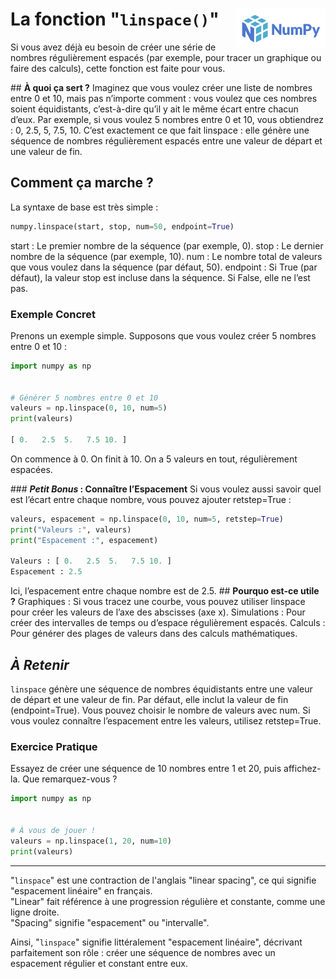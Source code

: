 # **La fonction "`linspace()`"**<a href="../../"><img align="right" src="../../../assets/numpy_2020.svg" alt="Numpy" height="64px"></a>
Si vous avez déjà eu besoin de créer une série de nombres régulièrement espacés (par exemple, pour tracer un graphique ou faire des calculs), cette fonction est faite pour vous.

## **À quoi ça sert ?**
Imaginez que vous voulez créer une liste de nombres entre 0 et 10, mais pas n’importe comment : vous voulez que ces nombres soient équidistants, c’est-à-dire qu’il y ait le même écart entre chacun d’eux. Par exemple, si vous voulez 5 nombres entre 0 et 10, vous obtiendrez : 0, 2.5, 5, 7.5, 10.
C’est exactement ce que fait linspace : elle génère une séquence de nombres régulièrement espacés entre une valeur de départ et une valeur de fin.

## **Comment ça marche ?**
La syntaxe de base est très simple :
```py
numpy.linspace(start, stop, num=50, endpoint=True)
```
start : Le premier nombre de la séquence (par exemple, 0).
stop : Le dernier nombre de la séquence (par exemple, 10).
num : Le nombre total de valeurs que vous voulez dans la séquence (par défaut, 50).
endpoint : Si True (par défaut), la valeur stop est incluse dans la séquence. Si False, elle ne l’est pas.
### **Exemple Concret**
Prenons un exemple simple. Supposons que vous voulez créer 5 nombres entre 0 et 10 :
```py
import numpy as np


# Générer 5 nombres entre 0 et 10
valeurs = np.linspace(0, 10, num=5)
print(valeurs)

[ 0.   2.5  5.   7.5 10. ]
```
On commence à 0.
On finit à 10.
On a 5 valeurs en tout, régulièrement espacées.

### **_Petit Bonus_ : Connaître l’Espacement**
Si vous voulez aussi savoir quel est l’écart entre chaque nombre, vous pouvez ajouter retstep=True :
```py
valeurs, espacement = np.linspace(0, 10, num=5, retstep=True)
print("Valeurs :", valeurs)
print("Espacement :", espacement)

Valeurs : [ 0.   2.5  5.   7.5 10. ]
Espacement : 2.5
```
Ici, l’espacement entre chaque nombre est de 2.5.
## **Pourquo est-ce utile ?**
Graphiques : Si vous tracez une courbe, vous pouvez utiliser linspace pour créer les valeurs de l’axe des abscisses (axe x).
Simulations : Pour créer des intervalles de temps ou d’espace régulièrement espacés.
Calculs : Pour générer des plages de valeurs dans des calculs mathématiques.
## **_À Retenir_**
`linspace` génère une séquence de nombres équidistants entre une valeur de départ et une valeur de fin.
Par défaut, elle inclut la valeur de fin (endpoint=True).
Vous pouvez choisir le nombre de valeurs avec num.
Si vous voulez connaître l’espacement entre les valeurs, utilisez retstep=True.
### Exercice Pratique
Essayez de créer une séquence de 10 nombres entre 1 et 20, puis affichez-la. Que remarquez-vous ?
```py
import numpy as np


# À vous de jouer !
valeurs = np.linspace(1, 20, num=10)
print(valeurs)
```
___
"`linspace`" est une contraction de l'anglais "linear spacing", ce qui signifie "espacement linéaire" en français.  
"Linear" fait référence à une progression régulière et constante, comme une ligne droite.  
"Spacing" signifie "espacement" ou "intervalle".  

Ainsi, "`linspace`" signifie littéralement "espacement linéaire", décrivant parfaitement son rôle : créer une séquence de nombres avec un espacement régulier et constant entre eux.